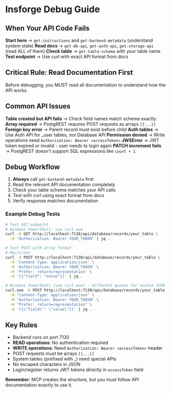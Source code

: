 # Insforge Debug Guide

## When Your API Code Fails

**Start here** → `get-instructions` and `get-backend-metadata` (understand system state)
**Read docs** → `get-db-api`, `get-auth-api`, `get-storage-api` (read ALL of them)
**Check table** → `get-table-schema` with your table name
**Test endpoint** → Use curl with exact API format from docs

## Critical Rule: Read Documentation First

Before debugging, you MUST read all documentation to understand how the API works.

## Common API Issues

**Table created but API fails** → Check field names match schema exactly
**Array required** → PostgREST requires POST requests as arrays `[{...}]`
**Foreign key error** → Parent record must exist before child
**Auth tables** → Use Auth API for _user tables, not Database API
**Permission denied** → Write operations need `Authorization: Bearer <accessToken>`
**JWSError** → JWT token expired or invalid - user needs to login again
**PATCH increment fails** → PostgREST doesn't support SQL expressions like `count + 1`

## Debug Workflow

1. **Always** call `get-backend-metadata` first
2. Read the relevant API documentation completely
3. Check your table schema matches your API calls
4. Test with curl using exact format from docs
5. Verify response matches documentation

### Example Debug Tests

```bash
# Test GET endpoint
# Windows PowerShell: use curl.exe
curl -X GET http://localhost:7130/api/database/records/your_table \
  -H "Authorization: Bearer YOUR_TOKEN" | jq .

# Test POST with array format
# Mac/Linux
curl -X POST http://localhost:7130/api/database/records/your_table \
  -H 'Content-Type: application/json' \
  -H 'Authorization: Bearer YOUR_TOKEN' \
  -H 'Prefer: return=representation' \
  -d '[{"field": "value"}]' | jq .

# Windows PowerShell (use curl.exe) - different quotes for nested JSON
curl.exe -X POST http://localhost:7130/api/database/records/your_table \
  -H "Content-Type: application/json" \
  -H "Authorization: Bearer YOUR_TOKEN" \
  -H "Prefer: return=representation" \
  -d '[{\"field\": \"value\"}]' | jq .
```

## Key Rules

- Backend runs on port 7130
- **READ operations**: No authentication required
- **WRITE operations**: Need `Authorization: Bearer <accessToken>` header
- POST requests must be arrays `[{...}]`
- System tables (prefixed with _) need special APIs
- No escaped characters in JSON
- Login/register returns JWT tokens directly in `accessToken` field

**Remember**: MCP creates the structure, but you must follow API documentation exactly to use it.